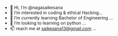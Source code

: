 - 👋 Hi, I’m @nagasaikesana
- 👀 I’m interested in coding & ethical Hacking...
- 🌱 I’m currently learning Bachelor of Engineering ...
- 💞️ I’m looking to learning on python ...
- 📫 reach me at saikesana13@gmail.com ...

<!---
nagasaikesana/nagasaikesana is a ✨ special ✨ repository because its `README.md` (this file) appears on your GitHub profile.
You can click the Preview link to take a look at your changes.
--->
